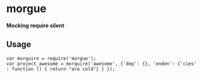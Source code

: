 morgue
=======
**Mocking require silent**

Usage
-------

    var morquire = require('morgue');
    var project_awesome = morquire('awesome', {'dep': {}, 'enden': {'cies' : function () { return "are cold"} } });
